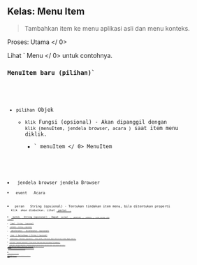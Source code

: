 ## Kelas: Menu Item

> Tambahkan item ke menu aplikasi asli dan menu konteks.

Proses:  Utama </ 0></p> 

Lihat ` Menu </ 0> untuk contohnya.</p>

<h3><code>MenuItem baru (pilihan)`</h3> 

* `pilihan` Objek 
  * `klik` Fungsi (opsional) - Akan dipanggil dengan `klik (menuItem, jendela browser, acara )` saat item menu diklik. 
    * ` menuItem </ 0> MenuItem</li>
<li><code> jendela browser </ 0>jendela Browser</li>
<li><code> event </ 0>  Acara</li>
</ul></li>
<li><code> peran </ 0>  String (opsional) - Tentukan tindakan item menu, bila ditentukan properti
 <code> klik </ 0> akan diabaikan. Lihat <a href="#roles"> peran </ 1> .</li>
<li><code> ketik </ 0>  String (opsional) - Dapat <code> normal </ 0> , <code> pemisah </ 0> , <code> submenu </ 0> , <code> kotak centang </ 0> atau
 <code> radio </ 0> .</li>
<li><code> label </ 0>  String - (opsional)</li>
<li><code> sublabel </ 0>  String - (opsional)</li>
<li><code> akselerator </ 0>  <a href="accelerator.md"> Accelerator </ 1> (opsional)</li>
<li><code> ikon </ 0> ( <a href="native-image.md"> NativeImage </ 1> | String ) (opsional)</li>
<li><code> diaktifkan </ 0>  Boolean (opsional) - Jika salah, item menu akan diklik dan tidak dapat diklik.</li>
<li><code> terlihat </ 0>  Boolean (opsional) - Jika salah, item menu akan seluruhnya tersembunyi.</li>
<li><code> diperiksa </ 0>  Boolean (opsional) - Sebaiknya hanya ditentukan untuk item menu jenis <code> kotak centang </ 0> atau <code> radio </ 0> .</li>
<li><code> submenu </ 0> (MenuItemConstructorOptions [] | Menu) (opsional) - Harus ditentukan untuk <code> submenu </ 0> ketik item menu. Jika
 <code> submenu </ 0> ditentukan, tipe <code> : 'submenu' </ 0> dapat diabaikan. Jika nilainya bukan <code> Menu </ 0> maka otomatis akan dikonversi menjadi satu dengan
 <code> Menu.buildFromTemplate </ 0> .</li>
<li><code> id </ 0>  String (opsional) - Unik dalam satu menu. Jika di definisikan maka bisa dijadikan acuan untuk item ini dengan atribut posisi.</li>
<li><code> posisi </ 0>  String (opsional) - Bidang ini memungkinkan definisi lokasi yang spesifik dalam menu tertentu.</li>
</ul></li>
</ul>

<h3>Peran</h3>

<p>Peran memungkinkan item menu memiliki perilaku yang telah ditentukan.</p>

<p>Cara terbaik adalah menentukan <code> peran </ 0> untuk item menu yang sesuai dengan peran standar, daripada mencoba menerapkan perilaku secara manual pada fungsi <code> klik </ 0> .
Di bangun <code> peran </ 0> perilaku akan memberikan pengalaman terbaik asli.</p>

<p><code> label </ 0> dan <code> akselerator </ 0> nilai-nilai opsional ketika menggunakan <code> peran </ 0> dan akan default ke nilai yang sesuai untuk setiap platform.</p>

<p>Properti <code> peran </ 0> dapat memiliki nilai berikut:</p>

<ul>
<li><code>membuka`
    * `mengulangi`
    * `memotong`
    * `salinan`
    * `pasta`
    * `pasteandmatchstyle`
    * `Pilih Semua`
    * `menghapus`
    * ` minimize </ 0> - Minimalkan jendela saat ini</li>
<li><code> tutup </ 0> - Tutup jendela saat ini</li>
<li><code> berhenti </ 0> - Keluar dari aplikasi</li>
<li><code> reload </ 0> - Muat ulang jendela aktif</li>
<li><code> forcereload </ 0> - Muat ulang jendela aktif yang mengabaikan cache.</li>
<li><code> toggledev alat </ 0> - Toggle alat pengembang di jendela aktif</li>
<li><code> toggle penuh layar </ 0> - Beralih mode layar penuh pada jendela aktif</li>
<li><code> reset zoom </ 0> - Reset tingkat zoom halaman terfokus ke ukuran aslinya</li>
<li><code> perbesar </ 0> - Perbesar halaman yang terfokus sebesar 10%</li>
<li><code> perkecil </ 0> - Perkecil halaman yang terfokus sebesar 10%</li>
<li><code> editMenu </ 0> - Seluruh menu "Edit" default (Undo, Copy, dll.)</li>
<li><code> jendela Menu </ 0> - Menu "Jendela" default keseluruhan (Minimalkan, Tutup, dll.)</li>
</ul>

<p>Peran tambahan berikut tersedia di macOS :</p>

<ul>
<li><code> tentang </ 0> - Peta ke <code> orderFrontStandardAboutPanel </ 0> tindakan</li>
<li><code> menyembunyikan </ 0> - Peta ke <code> menyembunyikan </ 0> tindakan</li>
<li><code> menyembunyi lain </ 0> - Peta ke <code> menyembunyikan aplikasi lain</ 0> tindakan</li>
<li><code>unhide` - Map to the `unhideAllApplications` action
    * `startspeaking` - Map to the `startSpeaking` action
    * `stopspeaking` - Map to the `stopSpeaking` action
    * ` depan </ 0> - Peta ke <code> arrangeInFront </ 0> tindakan</li>
<li><code> zoom </ 0> - Peta ke <code> performZoom </ 0> tindakan</li>
<li><code>window` - The submenu is a "Window" menu
    * `help` - The submenu is a "Help" menu
    * `services` - The submenu is a "Services" menu
    
    When specifying a `role` on macOS, `label` and `accelerator` are the only options that will affect the menu item. All other options will be ignored.
    
    ### Instance Properties
    
    Properti berikut tersedia pada contoh ` MenuItem </ 0> :</p>

<h4><code>menuItem.enabled`</h4> 
    
    A`Boolean` menunjukkan apakah item tersebut diaktifkan, properti ini dapat diubah secara dinamis.
    
    #### `menuItem.visible`
    
    A `Boolean` menunjukkan apakah item tersebut terlihat, properti ini dapat diubah secara dinamis.
    
    #### `menuItem.checked`
    
    A `Boolean` indicating whether the item is checked, this property can be dynamically changed.
    
    A `checkbox` menu item will toggle the `checked` property on and off when selected.
    
    Sebuah `radio` item menu akan menyala nya `diperiksa` properti saat diklik, dan akan mematikan bahwa properti untuk semua item yang berdekatan di menu yang sama.
    
    Anda dapat menambahkan fungsi `klik` untuk perilaku tambahan.
    
    #### `menuItem.label`
    
    A `String` representing the menu items visible label
    
    #### `menuItem.click`
    
    A `Function` that is fired when the MenuItem receives a click event